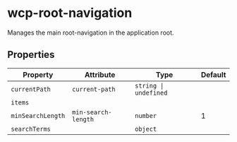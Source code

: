 # wcp-root-navigation

Manages the main root-navigation in the application root.

## Properties

| Property          | Attribute           | Type                  | Default |
|-------------------|---------------------|-----------------------|---------|
| `currentPath`     | `current-path`      | `string \| undefined` |         |
| `items`           |                     |                       |         |
| `minSearchLength` | `min-search-length` | `number`              | 1       |
| `searchTerms`     |                     | `object`              |         |
